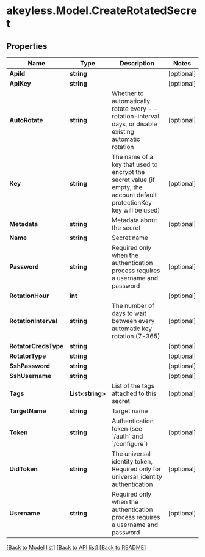 # akeyless.Model.CreateRotatedSecret
## Properties

Name | Type | Description | Notes
------------ | ------------- | ------------- | -------------
**ApiId** | **string** |  | [optional] 
**ApiKey** | **string** |  | [optional] 
**AutoRotate** | **string** | Whether to automatically rotate every - -rotation-interval days, or disable existing automatic rotation | [optional] 
**Key** | **string** | The name of a key that used to encrypt the secret value (if empty, the account default protectionKey key will be used) | [optional] 
**Metadata** | **string** | Metadata about the secret | [optional] 
**Name** | **string** | Secret name | 
**Password** | **string** | Required only when the authentication process requires a username and password | [optional] 
**RotationHour** | **int** |  | [optional] 
**RotationInterval** | **string** | The number of days to wait between every automatic key rotation (7-365) | [optional] 
**RotatorCredsType** | **string** |  | [optional] 
**RotatorType** | **string** |  | [optional] 
**SshPassword** | **string** |  | [optional] 
**SshUsername** | **string** |  | [optional] 
**Tags** | **List&lt;string&gt;** | List of the tags attached to this secret | [optional] 
**TargetName** | **string** | Target name | 
**Token** | **string** | Authentication token (see &#x60;/auth&#x60; and &#x60;/configure&#x60;) | [optional] 
**UidToken** | **string** | The universal identity token, Required only for universal_identity authentication | [optional] 
**Username** | **string** | Required only when the authentication process requires a username and password | [optional] 

[[Back to Model list]](../README.md#documentation-for-models) [[Back to API list]](../README.md#documentation-for-api-endpoints) [[Back to README]](../README.md)

